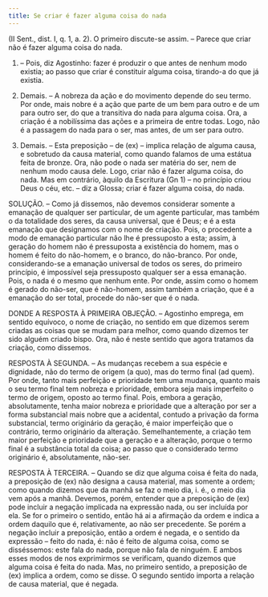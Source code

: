 ```yaml
---
title: Se criar é fazer alguma coisa do nada
---
```


(II Sent., dist. I, q. 1, a. 2).
  O primeiro discute-se assim. – Parece que criar não é fazer alguma coisa do nada.  

1. – Pois, diz Agostinho: fazer é produzir o que antes de nenhum modo existia; ao passo que criar é constituir alguma coisa, tirando-a do que já existia.  

2. Demais. – A nobreza da ação e do movimento depende do seu termo. Por onde, mais nobre é a ação que parte de um bem para outro e de um para outro ser, do que a transitiva do nada para alguma coisa. Ora, a criação é a nobilíssima das ações e a primeira de entre todas. Logo, não é a passagem do nada para o ser, mas antes, de um ser para outro.  

3. Demais. – Esta preposição – de (ex) – implica relação de alguma causa, e sobretudo da causa material, como quando falamos de uma estátua feita de bronze. Ora, não pode o nada ser matéria do ser, nem de nenhum modo causa dele. Logo, criar não é fazer alguma coisa, do nada.  Mas em contrário, àquilo da Escritura (Gn 1) – no princípio criou Deus o céu, etc. – diz a Glossa; criar é fazer alguma coisa, do nada.  

SOLUÇÃO. – Como já dissemos, não devemos considerar somente a emanação de qualquer ser particular, de um agente particular, mas também o da totalidade dos seres, da causa universal, que é Deus; e é a esta emanação que designamos com o nome de criação. Pois, o procedente a modo de emanação particular não lhe é pressuposto a esta; assim, à geração do homem não é pressuposta a existência do homem, mas o homem é feito do não-homem, e o branco, do não-branco. Por onde, considerando-se a emanação universal de todos os seres, do primeiro princípio, é impossível seja pressuposto qualquer ser a essa emanação. Pois, o nada é o mesmo que nenhum ente. Por onde, assim como o homem é gerado do não-ser, que é não-homem, assim também a criação, que é a emanação do ser total, procede do não-ser que é o nada.  

DONDE A RESPOSTA À PRIMEIRA OBJEÇÃO. – Agostinho emprega, em sentido equívoco, o nome de criação, no sentido em que dizemos serem criadas as coisas que se mudam para melhor, como quando dizemos ter sido alguém criado bispo. Ora, não é neste sentido que agora tratamos da criação, como dissemos.  

RESPOSTA À SEGUNDA. – As mudanças recebem a sua espécie e dignidade, não do termo de origem (a quo), mas do termo final (ad quem). Por onde, tanto mais perfeição e prioridade tem uma mudança, quanto mais o seu termo final tem nobreza e prioridade, embora seja mais imperfeito o termo de origem, oposto ao termo final. Pois, embora a geração, absolutamente, tenha maior nobreza e prioridade que a alteração por ser a forma substancial mais nobre que a acidental, contudo a privação da forma substancial, termo originário da geração, é maior imperfeição que o contrário, termo originário da alteração. Semelhantemente, a criação tem maior perfeição e prioridade que a geração e a alteração, porque o termo final é a substância total da coisa; ao passo que o considerado termo originário é, absolutamente, não-ser.  

RESPOSTA À TERCEIRA. – Quando se diz que alguma coisa é feita do nada, a preposição de (ex) não designa a causa material, mas somente a ordem; como quando dizemos que da manhã se faz o meio dia, i. é., o meio dia vem após a manhã. Devemos, porém, entender que a preposição de (ex) pode incluir a negação implicada na expressão nada, ou ser incluída por ela. Se for o primeiro o sentido, então há ai a afirmação da ordem e indica a ordem daquilo que é, relativamente, ao não ser precedente. Se porém a negação incluir a preposição, então a ordem é negada, e o sentido da expressão – feito do nada, é: não é feito de alguma coisa, como se disséssemos: este fala do nada, porque não fala de ninguém. E ambos esses modos de nos exprimirmos se verificam, quando dizemos que alguma coisa é feita do nada. Mas, no primeiro sentido, a preposição de (ex) implica a ordem, como se disse. O segundo sentido importa a relação de causa material, que é negada.
